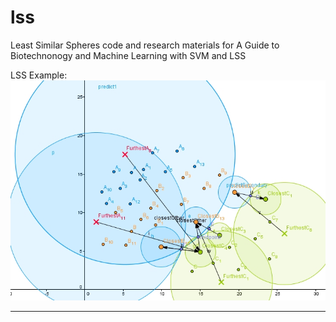 # lss
Least Similar Spheres code and research materials for A Guide to Biotechnonogy and Machine Learning with SVM and LSS

LSS Example: 
![alt text](https://github.com/k-gintaras/lss/blob/master/ReadingMaterials/diagrams/capture_009_16042016_185357.jpg "LSS Example")
***

